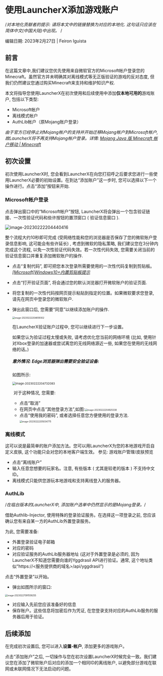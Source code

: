 # 使用LauncherX添加游戏账户

/*对本地化贡献者的提示: 请将本文中的链接替换为对应的本地化. 这句话只应该在简体中文(中国大陆)中出现。* /

编辑日期: 2023年2月27日 | Feiron Iguista

## 前言

在这篇文章中,我们建议您优先使用来自微软官方的Microsoft帐户登录您的Minecraft。虽然官方并未明确其对离线模式等无正版验证的游戏的反对态度, 但我们仍然建议您通过购买Minecraft来支持和维护知识产权.

本文将指导您使用LauncherX在初次使用和后续使用中添加**仅本地可用的**游戏账户, 包括以下类型:

- Microsoft帐户
- 离线模式帐户
- AuthLib帐户（原Mojang账户登录）

*由于官方已经停止对Mojang帐户的支持并开始迁移Mojang帐户到Microsoft帐户, 故LauncherX将不再支持Mojang帐户登录。详情: [Mojang Java 版 Minecraft 帐户移动 | Minecraft](https://www.minecraft.net/zh-hans/mojang-account-move)*



## 初次设置

初次使用LauncherX时, 您会看到LauncherX在向您打招呼之后要求您进行一些使用LauncherX必要的初始设置。在到达“添加账户”这一步时, 您可以选择以下一个操作进行。点击“添加”按钮来开始.

### Microsoft帐户登录

点击弹出窗口中的“Microsoft帐户”按钮, LauncherX将会弹出一个包含验证链接、一次性验证代码和些许按钮的置顶窗口 ( 验证信息窗口 ).

![image-20230222204440416](./../../public/img/lxguide/使用LauncherX添加游戏账户/image-20230222204440416.png)

整个流程大约10秒即可完成 (受网络性能和您的浏览器是否保存了您的微软账户登录信息影响, 这可能会有些许延长) , 考虑到微软的隐私策略, 我们建议您在3分钟内完成这个流程, 以免一次性验证代码失效。若一次性代码失效, 您需要关闭当前的验证信息窗口并重复添加微软账户的操作.

- 点击“复制代码”, 即可把您本次登录所需要使用的一次性代码复制到剪贴板。*[[Microsoft]Windows10+内置剪贴板提示](https://support.microsoft.com/zh-cn/windows/%E5%89%AA%E8%B4%B4%E6%9D%BFwindows-c436501e-985d-1c8d-97ea-fe46ddf338c6)*

- 点击“打开验证页面”, 将会通过您的默认浏览器打开微软账户的验证页面.

- 将您复制的一次性代码按网页提示粘贴到指定的位置。如果微软要求您登录, 请先在网页中登录您的微软账户.

- 弹出此窗口后, 您需要“同意”以继续添加账户的操作.

  <img src="./../../public/img/lxguide/使用LauncherX添加游戏账户/image-20230222204659302.png" alt="image-20230222204659302" style="zoom:50%;" />

  在LauncherX验证账户过程中, 您可以继续进行下一步设置。

  如果您认为验证过程太慢或失败, 请考虑优化您当前的网络环境 (比如, 使用针对Xbox登录的加速器或尝试离您的无线网络源近一些, 如果您在使用的无线网络的话。) 

  

  ##### 意外情况: Edge浏览器弹出需要安全验证设备:

  如图所示:

  <img src="./../../public/img/lxguide/使用LauncherX添加游戏账户/image-20230222204732083.png" alt="image-20230222204732083" style="zoom:67%;" />

  ​	对于这种情况, 您需要:

  - 点击“取消”
  - 在网页中点击“其他登录方法”,如图:<img src="./../../public/img/lxguide/使用LauncherX添加游戏账户/image-20230222204925338.png" alt="image-20230222204925338" style="zoom:50%;" />
  - 点击“使用我的密码”, 或者选择任意您方便使用的登录方法.<img src="./../../public/img/lxguide/使用LauncherX添加游戏账户/image-20230222205034775.png" alt="image-20230222205034775" style="zoom:50%;" />

### 离线模式

这可以说是最简单的账户添加方法。您可以用LauncherX为您的本地游戏开启自定义皮肤, 这个功能只会对您的本地客户端生效。 参见: 游戏账户管理/皮肤预览

- 点击“离线账户”
- 输入任意您想要的玩家名。注意, 有些版本 ( 尤其是较老的版本 ) 不支持中文ID。
- 离线模式只能供您游玩本地游戏和支持离线登入的服务器。

### AuthLib

/*在临台版本的LauncherX中, 添加账户选单中仍然显示的是Mojang登录。*/

借助Authlib-Injector, 使用特殊的登录验证服务。在选择这一项登录之前, 您应该确认您有来自某一方的AuthLib外置登录服务。

为此, 您需要准备:

- 外置登录验证电子邮箱
- 对应的密码
- 对应验证服务的AuthLib服务器地址 (这对于外置登录是必须的, 因为LauncherX不知道您需要向谁的Yggdrasil API进行验证。通常, 这个地址类似“https://<服务提供商的域名>/api/yggdrasil”)

点击“外置登录”以开始。

- 弹出如图所示的窗口:

<img src="./../../public/img/lxguide/使用LauncherX添加游戏账户/image-20230227091559255.png" alt="image-20230227091559255" style="zoom:50%;" />

- 对应输入先前您应该准备好的信息
- 保存账户。这些信息将加密后作为凭证, 在您登录支持对应的AuthLib服务的服务器后用于验证。

## 后续添加

在完成初次设置后, 您可以进入**设置-帐户**, 添加更多的游戏账户。

点击“添加账户”之后, 一切操作与您在初次设置LauncherX时候完全一致。我们建议您在添加了微软账户后对应的添加一个相同ID的离线账户, 以避免部分游戏在联网或未联网情况下无法启动的问题。
